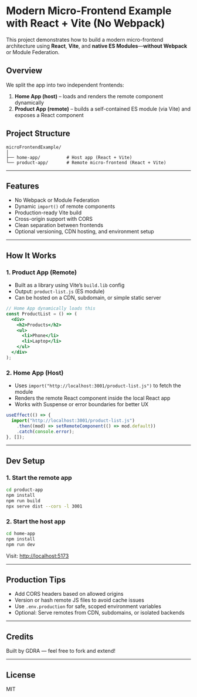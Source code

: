 # Modern Micro-Frontend Example with React + Vite (No Webpack)

This project demonstrates how to build a modern micro-frontend architecture using **React**, **Vite**, and **native ES Modules**—**without Webpack** or Module Federation.

## Overview

We split the app into two independent frontends:

1. **Home App (host)** – loads and renders the remote component dynamically  
2. **Product App (remote)** – builds a self-contained ES module (via Vite) and exposes a React component

## Project Structure

```
microFrontendExample/
│
├── home-app/          # Host app (React + Vite)
└── product-app/       # Remote micro-frontend (React + Vite)
```

---

## Features

- No Webpack or Module Federation
- Dynamic `import()` of remote components
- Production-ready Vite build
- Cross-origin support with CORS
- Clean separation between frontends
- Optional versioning, CDN hosting, and environment setup

---

## How It Works

### 1. Product App (Remote)

- Built as a library using Vite’s `build.lib` config
- Output: `product-list.js` (ES module)
- Can be hosted on a CDN, subdomain, or simple static server

```jsx
// Home App dynamically loads this
const ProductList = () => (
  <div>
    <h2>Products</h2>
    <ul>
      <li>Phone</li>
      <li>Laptop</li>
    </ul>
  </div>
);
```

### 2. Home App (Host)

- Uses `import("http://localhost:3001/product-list.js")` to fetch the module
- Renders the remote React component inside the local React app
- Works with Suspense or error boundaries for better UX

```jsx
useEffect(() => {
  import("http://localhost:3001/product-list.js")
    .then((mod) => setRemoteComponent(() => mod.default))
    .catch(console.error);
}, []);
```

---

## Dev Setup

### 1. Start the remote app

```bash
cd product-app
npm install
npm run build
npx serve dist --cors -l 3001
```

### 2. Start the host app

```bash
cd home-app
npm install
npm run dev
```

Visit: [http://localhost:5173](http://localhost:5173)

---

## Production Tips

- Add CORS headers based on allowed origins
- Version or hash remote JS files to avoid cache issues
- Use `.env.production` for safe, scoped environment variables
- Optional: Serve remotes from CDN, subdomains, or isolated backends

---

## Credits

Built by GDRA — feel free to fork and extend!

---

## License

MIT